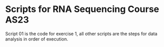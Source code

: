# Scripts for RNA Sequencing Course AS23
Script 01 is the code for exercise 1, all other scripts are the steps for data analysis in order of execution.
